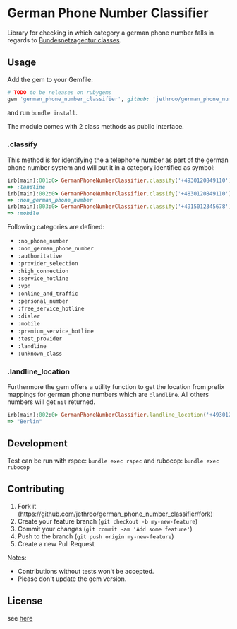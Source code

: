 # German Phone Number Classifier

Library for checking in which category a german phone number falls in regards to [Bundesnetzagentur classes](https://www.bundesnetzagentur.de/DE/Sachgebiete/Telekommunikation/Unternehmen_Institutionen/Nummerierung/start.html).

## Usage

Add the gem to your Gemfile:

```ruby
# TODO to be releases on rubygems
gem 'german_phone_number_classifier', github: 'jethroo/german_phone_number_classifier', branch: 'master'
```

and run `bundle install`.

The module comes with 2 class methods as public interface.

### .classify

This method is for identifying the a telephone number as part of the german phone number system and will put it in a category identified as symbol:

```ruby
irb(main):001:0> GermanPhoneNumberClassifier.classify('+4930120849110')
=> :landline
irb(main):002:0> GermanPhoneNumberClassifier.classify('+4830120849110')
=> :non_german_phone_number
irb(main):003:0> GermanPhoneNumberClassifier.classify('+4915012345678')
=> :mobile
```

Following categories are defined:

* `:no_phone_number`
* `:non_german_phone_number`
* `:authoritative`
* `:provider_selection`
* `:high_connection`
* `:service_hotline`
* `:vpn`
* `:online_and_traffic`
* `:personal_number`
* `:free_service_hotline`
* `:dialer`
* `:mobile`
* `:premium_service_hotline`
* `:test_provider`
* `:landline`
* `:unknown_class`

### .landline_location

Furthermore the gem offers a utility function to get the location from prefix mappings for german phone numbers which are `:landline`. All others numbers will get `nil` returned.

```ruby
irb(main):002:0> GermanPhoneNumberClassifier.landline_location('+4930120849110')
=> "Berlin"
```

## Development

Test can be run with rspec: `bundle exec rspec` and rubocop: `bundle exec rubocop`


## Contributing

1. Fork it (https://github.com/jethroo/german_phone_number_classifier/fork)
2. Create your feature branch (`git checkout -b my-new-feature`)
3. Commit your changes (`git commit -am 'Add some feature'`)
4. Push to the branch (`git push origin my-new-feature`)
5. Create a new Pull Request

Notes:

- Contributions without tests won't be accepted.
- Please don't update the gem version.

## License

see [here](LICENSE)
